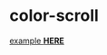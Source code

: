 # color-scroll
 
<a href="https://glebaz66.github.io/color-scroll/master/scroll/main.html">example <b>HERE</b></a>
